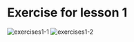 # Exercise for lesson 1

![exercises1-1](https://i.postimg.cc/hPJ7LmqY/a.png)
![exercises1-2](https://i.postimg.cc/NM6wqpTn/b.png)
